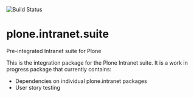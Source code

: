 ![Build Status](https://api.travis-ci.org/plone-intranet/plone.intranet.suite.png)

plone.intranet.suite
====================

Pre-integrated Intranet suite for Plone

This is the integration package for the Plone Intranet suite. It is a work in progress package that currently contains:

 * Dependencies on individual plone.intranet packages
 * User story testing
